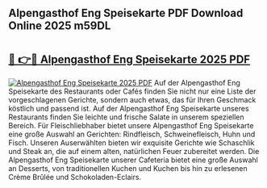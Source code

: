 ## Alpengasthof Eng Speisekarte PDF Download Online 2025 m59DL

# <h2><a href="http://gc61wri.nevu.top/?p=Alpengasthof+Eng+Speisekarte">🔗 👉🔴 Alpengasthof Eng Speisekarte 2025 PDF</a></h2>

[![Alpengasthof Eng Speisekarte 2025 PDF](https://i.imgur.com/dBaPXMq.png)](http://gc61wri.nevu.top/?p=Alpengasthof+Eng+Speisekarte)
Auf der Alpengasthof Eng Speisekarte des Restaurants oder Cafés finden Sie nicht nur eine Liste der vorgeschlagenen Gerichte, sondern auch etwas, das für Ihren Geschmack köstlich und passend ist. Auf der Alpengasthof Eng Speisekarte unseres Restaurants finden Sie leichte und frische Salate in unserem speziellen Bereich. Für Fleischliebhaber bietet unsere Alpengasthof Eng Speisekarte eine große Auswahl an Gerichten: Rindfleisch, Schweinefleisch, Huhn und Fisch. Unseren Auserwählten bieten wir exquisite Gerichte wie Schaschlik und Steak an, die auf einem alten, natürlichen Feuer zubereitet werden. Die Alpengasthof Eng Speisekarte unserer Cafeteria bietet eine große Auswahl an Desserts, von traditionellen Kuchen und Kuchen bis hin zu erlesenen Crème Brûlée und Schokoladen-Eclairs.
